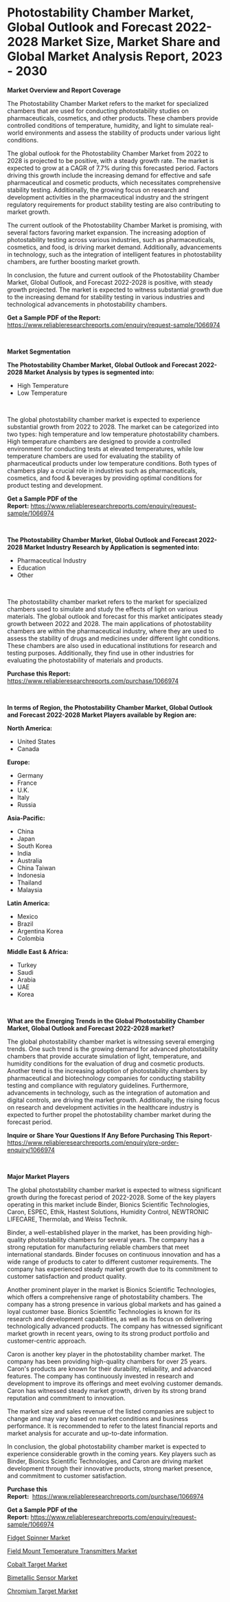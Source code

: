 <p><h1>Photostability Chamber Market, Global Outlook and Forecast 2022-2028 Market Size, Market Share and Global Market Analysis Report, 2023 - 2030</h1></p><p><strong>Market Overview and Report Coverage</strong></p>
<p><p>The Photostability Chamber Market refers to the market for specialized chambers that are used for conducting photostability studies on pharmaceuticals, cosmetics, and other products. These chambers provide controlled conditions of temperature, humidity, and light to simulate real-world environments and assess the stability of products under various light conditions.</p><p>The global outlook for the Photostability Chamber Market from 2022 to 2028 is projected to be positive, with a steady growth rate. The market is expected to grow at a CAGR of 7.7% during this forecasted period. Factors driving this growth include the increasing demand for effective and safe pharmaceutical and cosmetic products, which necessitates comprehensive stability testing. Additionally, the growing focus on research and development activities in the pharmaceutical industry and the stringent regulatory requirements for product stability testing are also contributing to market growth.</p><p>The current outlook of the Photostability Chamber Market is promising, with several factors favoring market expansion. The increasing adoption of photostability testing across various industries, such as pharmaceuticals, cosmetics, and food, is driving market demand. Additionally, advancements in technology, such as the integration of intelligent features in photostability chambers, are further boosting market growth.</p><p>In conclusion, the future and current outlook of the Photostability Chamber Market, Global Outlook, and Forecast 2022-2028 is positive, with steady growth projected. The market is expected to witness substantial growth due to the increasing demand for stability testing in various industries and technological advancements in photostability chambers.</p></p>
<p><strong>Get a Sample PDF of the Report:</strong> <a href="https://www.reliableresearchreports.com/enquiry/request-sample/1066974">https://www.reliableresearchreports.com/enquiry/request-sample/1066974</a></p>
<p>&nbsp;</p>
<p><strong>Market Segmentation</strong></p>
<p><strong>The Photostability Chamber Market, Global Outlook and Forecast 2022-2028 Market Analysis by types is segmented into:</strong></p>
<p><ul><li>High Temperature</li><li>Low Temperature</li></ul></p>
<p>&nbsp;</p>
<p><p>The global photostability chamber market is expected to experience substantial growth from 2022 to 2028. The market can be categorized into two types: high temperature and low temperature photostability chambers. High temperature chambers are designed to provide a controlled environment for conducting tests at elevated temperatures, while low temperature chambers are used for evaluating the stability of pharmaceutical products under low temperature conditions. Both types of chambers play a crucial role in industries such as pharmaceuticals, cosmetics, and food & beverages by providing optimal conditions for product testing and development.</p></p>
<p><strong>Get a Sample PDF of the Report:</strong>&nbsp;<a href="https://www.reliableresearchreports.com/enquiry/request-sample/1066974">https://www.reliableresearchreports.com/enquiry/request-sample/1066974</a></p>
<p>&nbsp;</p>
<p><strong>The Photostability Chamber Market, Global Outlook and Forecast 2022-2028 Market Industry Research by Application is segmented into:</strong></p>
<p><ul><li>Pharmaceutical Industry</li><li>Education</li><li>Other</li></ul></p>
<p>&nbsp;</p>
<p><p>The photostability chamber market refers to the market for specialized chambers used to simulate and study the effects of light on various materials. The global outlook and forecast for this market anticipates steady growth between 2022 and 2028. The main applications of photostability chambers are within the pharmaceutical industry, where they are used to assess the stability of drugs and medicines under different light conditions. These chambers are also used in educational institutions for research and testing purposes. Additionally, they find use in other industries for evaluating the photostability of materials and products.</p></p>
<p><strong>Purchase this Report:</strong>&nbsp; <a href="https://www.reliableresearchreports.com/purchase/1066974">https://www.reliableresearchreports.com/purchase/1066974</a></p>
<p>&nbsp;</p>
<p><strong>In terms of Region, the Photostability Chamber Market, Global Outlook and Forecast 2022-2028 Market Players available by Region are:</strong></p>
<p>
    <p> <strong> North America: </strong>
        <ul>
            <li>United States</li>
            <li>Canada</li>
        </ul>
        </p> 
    <p> <strong> Europe: </strong>
        <ul>
            <li>Germany</li>
            <li>France</li>
            <li>U.K.</li>
            <li>Italy</li>
            <li>Russia</li>
        </ul>
        </p> 
    <p> <strong> Asia-Pacific: </strong>
        <ul>
            <li>China</li>
            <li>Japan</li>
            <li>South Korea</li>
            <li>India</li>
            <li>Australia</li>
            <li>China Taiwan</li>
            <li>Indonesia</li>
            <li>Thailand</li>
            <li>Malaysia</li>
        </ul>
        </p> 
    <p> <strong> Latin America: </strong>
        <ul>
            <li>Mexico</li>
            <li>Brazil</li>
            <li>Argentina Korea</li>
            <li>Colombia</li>
        </ul>
        </p> 
    <p> <strong> Middle East & Africa: </strong>
        <ul>
            <li>Turkey</li>
            <li>Saudi</li>
            <li>Arabia</li>
            <li>UAE</li>
            <li>Korea</li>
        </ul>
    </p>
    </p>
<p>&nbsp;</p>
<p><strong>What are the Emerging Trends in the Global Photostability Chamber Market, Global Outlook and Forecast 2022-2028 market?</strong></p>
<p><p>The global photostability chamber market is witnessing several emerging trends. One such trend is the growing demand for advanced photostability chambers that provide accurate simulation of light, temperature, and humidity conditions for the evaluation of drug and cosmetic products. Another trend is the increasing adoption of photostability chambers by pharmaceutical and biotechnology companies for conducting stability testing and compliance with regulatory guidelines. Furthermore, advancements in technology, such as the integration of automation and digital controls, are driving the market growth. Additionally, the rising focus on research and development activities in the healthcare industry is expected to further propel the photostability chamber market during the forecast period.</p></p>
<p><strong>Inquire or Share Your Questions If Any Before Purchasing This Report</strong>- <a href="https://www.reliableresearchreports.com/enquiry/pre-order-enquiry/1066974">https://www.reliableresearchreports.com/enquiry/pre-order-enquiry/1066974</a></p>
<p>&nbsp;</p>
<p><strong>Major Market Players</strong></p>
<p><p>The global photostability chamber market is expected to witness significant growth during the forecast period of 2022-2028. Some of the key players operating in this market include Binder, Bionics Scientific Technologies, Caron, ESPEC, Ethik, Hastest Solutions, Humidity Control, NEWTRONIC LIFECARE, Thermolab, and Weiss Technik.</p><p>Binder, a well-established player in the market, has been providing high-quality photostability chambers for several years. The company has a strong reputation for manufacturing reliable chambers that meet international standards. Binder focuses on continuous innovation and has a wide range of products to cater to different customer requirements. The company has experienced steady market growth due to its commitment to customer satisfaction and product quality.</p><p>Another prominent player in the market is Bionics Scientific Technologies, which offers a comprehensive range of photostability chambers. The company has a strong presence in various global markets and has gained a loyal customer base. Bionics Scientific Technologies is known for its research and development capabilities, as well as its focus on delivering technologically advanced products. The company has witnessed significant market growth in recent years, owing to its strong product portfolio and customer-centric approach.</p><p>Caron is another key player in the photostability chamber market. The company has been providing high-quality chambers for over 25 years. Caron's products are known for their durability, reliability, and advanced features. The company has continuously invested in research and development to improve its offerings and meet evolving customer demands. Caron has witnessed steady market growth, driven by its strong brand reputation and commitment to innovation.</p><p>The market size and sales revenue of the listed companies are subject to change and may vary based on market conditions and business performance. It is recommended to refer to the latest financial reports and market analysis for accurate and up-to-date information.</p><p>In conclusion, the global photostability chamber market is expected to experience considerable growth in the coming years. Key players such as Binder, Bionics Scientific Technologies, and Caron are driving market development through their innovative products, strong market presence, and commitment to customer satisfaction.</p></p>
<p><strong>Purchase this Report:</strong>&nbsp;&nbsp;<a href="https://www.reliableresearchreports.com/purchase/1066974">https://www.reliableresearchreports.com/purchase/1066974</a></p>
<p></p>
<p><strong>Get a Sample PDF of the Report:</strong>&nbsp;<a href="https://www.reliableresearchreports.com/enquiry/request-sample/1066974">https://www.reliableresearchreports.com/enquiry/request-sample/1066974</a></p>
<p><p><a href="https://medium.com/@sanju991215/fidget-spinner-market-size-growth-forecast-2023-2030-995dae0052be">Fidget Spinner Market</a></p><p><a href="https://www.reportprime.com/field-mount-temperature-transmitters-r4718">Field Mount Temperature Transmitters Market</a></p><p><a href="https://www.linkedin.com/pulse/cobalt-target-market-share-amp-new-trends-analysis-racpe/">Cobalt Target Market</a></p><p><a href="https://www.reportprime.com/bimetallic-sensor-r4714">Bimetallic Sensor Market</a></p><p><a href="https://www.linkedin.com/pulse/chromium-target-market-challenges-opportunities-growth-p8ine/">Chromium Target Market</a></p></p>